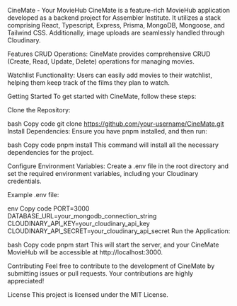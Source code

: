 CineMate - Your MovieHub
CineMate is a feature-rich MovieHub application developed as a backend project for Assembler Institute. It utilizes a stack comprising React, Typescript, Express, Prisma, MongoDB, Mongoose, and Tailwind CSS. Additionally, image uploads are seamlessly handled through Cloudinary.

Features
CRUD Operations: CineMate provides comprehensive CRUD (Create, Read, Update, Delete) operations for managing movies.

Watchlist Functionality: Users can easily add movies to their watchlist, helping them keep track of the films they plan to watch.

Getting Started
To get started with CineMate, follow these steps:

Clone the Repository:

bash
Copy code
git clone https://github.com/your-username/CineMate.git
Install Dependencies:
Ensure you have pnpm installed, and then run:

bash
Copy code
pnpm install
This command will install all the necessary dependencies for the project.

Configure Environment Variables:
Create a .env file in the root directory and set the required environment variables, including your Cloudinary credentials.

Example .env file:

env
Copy code
PORT=3000
DATABASE_URL=your_mongodb_connection_string
CLOUDINARY_API_KEY=your_cloudinary_api_key
CLOUDINARY_API_SECRET=your_cloudinary_api_secret
Run the Application:

bash
Copy code
pnpm start
This will start the server, and your CineMate MovieHub will be accessible at http://localhost:3000.

Contributing
Feel free to contribute to the development of CineMate by submitting issues or pull requests. Your contributions are highly appreciated!

License
This project is licensed under the MIT License.